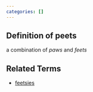 ```yaml
---
categories: []
---
```


## Definition of peets

a combination of _paws_ and _feets_

## Related Terms

- [feetsies](./feetsies)
